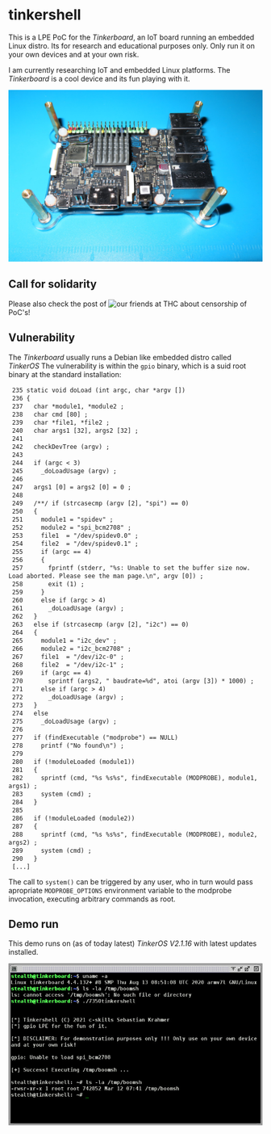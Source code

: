 tinkershell
===========

This is a LPE PoC for the *Tinkerboard*, an IoT board running an embedded
Linux distro. Its for research and educational purposes only. Only run
it on your own devices and at your own risk.

I am currently researching IoT and embedded Linux platforms. The
*Tinkerboard* is a cool device and its fun playing with it.

![board](board.jpg)


Call for solidarity
-------------------

Please also check the post of ![our friends at THC](https://github.com/hackerschoice/CVE-2021-26855) about censorship of PoC's!


Vulnerability
-------------

The *Tinkerboard* usually runs a Debian like embedded distro called *TinkerOS*
The vulnerability is within the `gpio` binary, which is a suid root binary at
the standard installation:

```
 235 static void doLoad (int argc, char *argv [])
 236 {
 237   char *module1, *module2 ;
 238   char cmd [80] ;
 239   char *file1, *file2 ;
 240   char args1 [32], args2 [32] ;
 241
 242   checkDevTree (argv) ;
 243
 244   if (argc < 3)
 245     _doLoadUsage (argv) ;
 246
 247   args1 [0] = args2 [0] = 0 ;
 248
 249   /**/ if (strcasecmp (argv [2], "spi") == 0)
 250   {
 251     module1 = "spidev" ;
 252     module2 = "spi_bcm2708" ;
 253     file1  = "/dev/spidev0.0" ;
 254     file2  = "/dev/spidev0.1" ;
 255     if (argc == 4)
 256     {
 257       fprintf (stderr, "%s: Unable to set the buffer size now. Load aborted. Please see the man page.\n", argv [0]) ;
 258       exit (1) ;
 259     }
 260     else if (argc > 4)
 261       _doLoadUsage (argv) ;
 262   }
 263   else if (strcasecmp (argv [2], "i2c") == 0)
 264   {
 265     module1 = "i2c_dev" ;
 266     module2 = "i2c_bcm2708" ;
 267     file1  = "/dev/i2c-0" ;
 268     file2  = "/dev/i2c-1" ;
 269     if (argc == 4)
 270       sprintf (args2, " baudrate=%d", atoi (argv [3]) * 1000) ;
 271     else if (argc > 4)
 272       _doLoadUsage (argv) ;
 273   }
 274   else
 275     _doLoadUsage (argv) ;
 276
 277   if (findExecutable ("modprobe") == NULL)
 278     printf ("No found\n") ;
 279
 280   if (!moduleLoaded (module1))
 281   {
 282     sprintf (cmd, "%s %s%s", findExecutable (MODPROBE), module1, args1) ;
 283     system (cmd) ;
 284   }
 285
 286   if (!moduleLoaded (module2))
 287   {
 288     sprintf (cmd, "%s %s%s", findExecutable (MODPROBE), module2, args2) ;
 289     system (cmd) ;
 290   }
 [...]
```

The call to `system()` can be triggered by any user, who in turn would pass apropriate
`MODPROBE_OPTIONS` environment variable to the modprobe invocation, executing arbitrary
commands as root.


Demo run
--------

This demo runs on (as of today latest) *TinkerOS V2.1.16* with latest updates installed.

![screenshot](screenshot.jpg)


